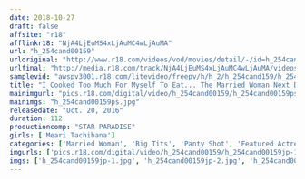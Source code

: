 ```yaml
---
date: 2018-10-27
draft: false
affsite: "r18"
afflinkr18: "NjA4LjEuMS4xLjAuMC4wLjAuMA"
url: "h_254cand00159"
urloriginal: "http://www.r18.com/videos/vod/movies/detail/-/id=h_254cand00159"
urlfinal: "http://media.r18.com/track/NjA4LjEuMS4xLjAuMC4wLjAuMA/videos/vod/movies/detail/-/id=h_254cand00159"
samplevid: "awspv3001.r18.com/litevideo/freepv/h/h_2/h_254cand159/h_254cand159_dmb_w.mp4"
title: "I Cooked Too Much For Myself To Eat... The Married Woman Next Door Came To Share Some Of Her Cooking, And Her Exhibitionist Tits Were Too Amazing! Mary Tachibana"
mainimgurl: "pics.r18.com/digital/video/h_254cand00159/h_254cand00159ps.jpg"
mainimgs: "h_254cand00159ps.jpg"
releasedate: "Oct. 20, 2016"
duration: 112
productioncomp: "STAR PARADISE"
girls: ['Meari Tachibana']
categories: ['Married Woman', 'Big Tits', 'Panty Shot', 'Featured Actress', 'Hi-Def']
imgurls: ['pics.r18.com/digital/video/h_254cand00159/h_254cand00159jp-1.jpg', 'pics.r18.com/digital/video/h_254cand00159/h_254cand00159jp-2.jpg', 'pics.r18.com/digital/video/h_254cand00159/h_254cand00159jp-3.jpg', 'pics.r18.com/digital/video/h_254cand00159/h_254cand00159jp-4.jpg', 'pics.r18.com/digital/video/h_254cand00159/h_254cand00159jp-5.jpg', 'pics.r18.com/digital/video/h_254cand00159/h_254cand00159jp-6.jpg', 'pics.r18.com/digital/video/h_254cand00159/h_254cand00159jp-7.jpg', 'pics.r18.com/digital/video/h_254cand00159/h_254cand00159jp-8.jpg', 'pics.r18.com/digital/video/h_254cand00159/h_254cand00159jp-9.jpg', 'pics.r18.com/digital/video/h_254cand00159/h_254cand00159jp-10.jpg', 'pics.r18.com/digital/video/h_254cand00159/h_254cand00159jp-11.jpg', 'pics.r18.com/digital/video/h_254cand00159/h_254cand00159jp-12.jpg', 'pics.r18.com/digital/video/h_254cand00159/h_254cand00159jp-13.jpg', 'pics.r18.com/digital/video/h_254cand00159/h_254cand00159jp-14.jpg', 'pics.r18.com/digital/video/h_254cand00159/h_254cand00159jp-15.jpg', 'pics.r18.com/digital/video/h_254cand00159/h_254cand00159jp-16.jpg', 'pics.r18.com/digital/video/h_254cand00159/h_254cand00159jp-17.jpg', 'pics.r18.com/digital/video/h_254cand00159/h_254cand00159jp-18.jpg', 'pics.r18.com/digital/video/h_254cand00159/h_254cand00159jp-19.jpg', 'pics.r18.com/digital/video/h_254cand00159/h_254cand00159jp-20.jpg']
imgs: ['h_254cand00159jp-1.jpg', 'h_254cand00159jp-2.jpg', 'h_254cand00159jp-3.jpg', 'h_254cand00159jp-4.jpg', 'h_254cand00159jp-5.jpg', 'h_254cand00159jp-6.jpg', 'h_254cand00159jp-7.jpg', 'h_254cand00159jp-8.jpg', 'h_254cand00159jp-9.jpg', 'h_254cand00159jp-10.jpg', 'h_254cand00159jp-11.jpg', 'h_254cand00159jp-12.jpg', 'h_254cand00159jp-13.jpg', 'h_254cand00159jp-14.jpg', 'h_254cand00159jp-15.jpg', 'h_254cand00159jp-16.jpg', 'h_254cand00159jp-17.jpg', 'h_254cand00159jp-18.jpg', 'h_254cand00159jp-19.jpg', 'h_254cand00159jp-20.jpg']
---
```

